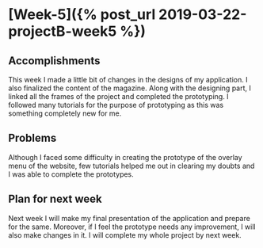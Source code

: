 # [Week-5]({% post_url 2019-03-22-projectB-week5 %})

## Accomplishments
This week I made a little bit of changes in the designs of my application. I also finalized the content of the magazine. Along with the designing part, I linked all the frames of the project and completed the prototyping. I followed many tutorials for the purpose of prototyping as this was something completely new for me.

## Problems
Although I faced some difficulty in creating the prototype of the overlay menu of the website, few tutorials helped me out in clearing my doubts and I was able to complete the prototypes.

## Plan for next week
Next week I will make my final presentation of the application and prepare for the same. Moreover, if I feel the prototype needs any improvement, I will also make changes in it. I will complete my whole project by next week.
